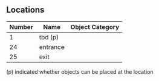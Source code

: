 ## Locations
| Number | Name  | Object Category
| ------------ | ----------- | ----------- |
| 1 | tbd (p) |
| 24 | entrance |
| 25 | exit |

(p) indicated whether objects can be placed at the location